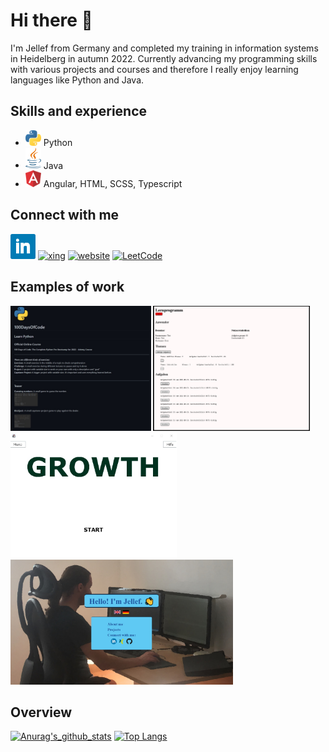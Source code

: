 # Hi there 👋

I'm Jellef from Germany and completed my training in information systems in Heidelberg in autumn 2022. Currently advancing my programming skills with various projects and courses and therefore I really enjoy learning languages like Python and Java.


## Skills and experience
* <img src= "https://github.com/JellefAbbenseth/JellefAbbenseth/blob/main/src/assets/logos/python_logo.png" width = 25> Python
* <img src= "https://github.com/JellefAbbenseth/JellefAbbenseth/blob/main/src/assets/logos/java_logo.png" width = 25> Java
* <img src= "https://github.com/JellefAbbenseth/JellefAbbenseth/blob/main/src/assets/logos/angular_logo.png" width = 25>  Angular, HTML, SCSS, Typescript

## Connect with me

[<img src='https://github.com/JellefAbbenseth/JellefAbbenseth/blob/main/src/assets/logos/linkedin_logo.png' alt='linkedin' height='40'>](https://www.linkedin.com/in/jellef-abbenseth/)
[<img src='https://zangano.de/wp-content/uploads/2019/05/xing-icon-logo-png-transparent-450x529.png' alt='xing' height='40'>](https://www.xing.com/profile/Jellef_Abbenseth)
[<img src='https://cdn4.iconfinder.com/data/icons/social-media-logos-6/512/92-icloud-512.png' alt='website' height='40'>](https://jellefabbenseth.github.io/JellefAbbenseth/) 
[<img src='https://smlpoints.com/wp-content/uploads/LeetCode_logo.png' alt='LeetCode' height='40'>](https://leetcode.com/Jellef/) 

## Examples of work
[<img src="https://github.com/JellefAbbenseth/100DaysOfCode/blob/main/Pictures/Readme%20Teaser.jpg" height="200" />](https://github.com/JellefAbbenseth/100DaysOfCode)
[<img src="https://github.com/JellefAbbenseth/JellefAbbenseth/blob/main/src/assets/project-photos/Home_User.jpg" height="200" />](https://github.com/JellefAbbenseth/schoolProject)
[<img src="https://github.com/JellefAbbenseth/Software-playground/blob/main/Intermediate/Java/GrowthV2/Dokumentation/Bilder/Startbildschirm_ohneSpielstand.jpg" height="200" />](https://github.com/JellefAbbenseth/Software-playground/tree/main/Intermediate/Java/GrowthV2)
[<img src="https://github.com/JellefAbbenseth/JellefAbbenseth/blob/main/src/assets/project-photos/portfolio_mainpage.jpg" height="200" />](https://jellefabbenseth.github.io/JellefAbbenseth/)

## Overview
[![Anurag's_github_stats](https://github-readme-stats.vercel.app/api?username=JellefAbbenseth)](https://github.com/anuraghazra/github-readme-stats)
[![Top Langs](https://github-readme-stats.vercel.app/api/top-langs/?username=JellefAbbenseth&layout=compact)](https://github.com/anuraghazra/github-readme-stats)
